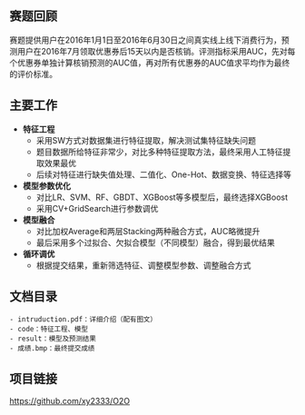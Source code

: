 ## 赛题回顾
赛题提供用户在2016年1月1日至2016年6月30日之间真实线上线下消费行为，预测用户在2016年7月领取优惠券后15天以内是否核销。评测指标采用AUC，先对每个优惠券单独计算核销预测的AUC值，再对所有优惠券的AUC值求平均作为最终的评价标准。


## 主要工作
- **特征工程**
	- 采用SW方式对数据集进行特征提取，解决测试集特征缺失问题
	- 题目数据所给特征非常少，对比多种特征提取方法，最终采用人工特征提取效果最优
	- 后续对特征进行缺失值处理、二值化、One-Hot、数据变换、特征选择等
- **模型参数优化**
	- 对比LR、SVM、RF、GBDT、XGBoost等多模型后，最终选择XGBoost
	- 采用CV+GridSearch进行参数调优
- **模型融合**
	- 对比加权Average和两层Stacking两种融合方式，AUC略微提升
	- 最后采用多个过拟合、欠拟合模型（不同模型）融合，得到最优结果
- **循环调优**
	- 根据提交结果，重新筛选特征、调整模型参数、调整融合方式


## 文档目录
	- intruduction.pdf：详细介绍（配有图文）
	- code：特征工程、模型
	- result：模型及预测结果
	- 成绩.bmp：最终提交成绩
	
	
## 项目链接
https://github.com/xy2333/O2O
